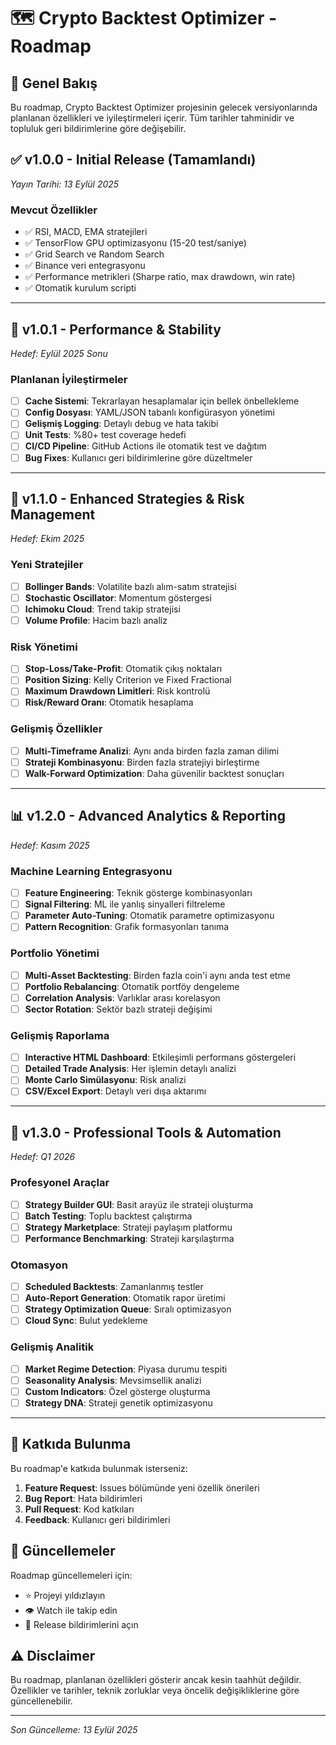 # 🗺️ Crypto Backtest Optimizer - Roadmap

## 📌 Genel Bakış

Bu roadmap, Crypto Backtest Optimizer projesinin gelecek versiyonlarında planlanan özellikleri ve iyileştirmeleri içerir. Tüm tarihler tahminidir ve topluluk geri bildirimlerine göre değişebilir.

## ✅ v1.0.0 - Initial Release (Tamamlandı)
*Yayın Tarihi: 13 Eylül 2025*

### Mevcut Özellikler
- ✅ RSI, MACD, EMA stratejileri
- ✅ TensorFlow GPU optimizasyonu (15-20 test/saniye)
- ✅ Grid Search ve Random Search
- ✅ Binance veri entegrasyonu
- ✅ Performance metrikleri (Sharpe ratio, max drawdown, win rate)
- ✅ Otomatik kurulum scripti

---

## 🔄 v1.0.1 - Performance & Stability
*Hedef: Eylül 2025 Sonu*

### Planlanan İyileştirmeler
- [ ] **Cache Sistemi**: Tekrarlayan hesaplamalar için bellek önbellekleme
- [ ] **Config Dosyası**: YAML/JSON tabanlı konfigürasyon yönetimi
- [ ] **Gelişmiş Logging**: Detaylı debug ve hata takibi
- [ ] **Unit Tests**: %80+ test coverage hedefi
- [ ] **CI/CD Pipeline**: GitHub Actions ile otomatik test ve dağıtım
- [ ] **Bug Fixes**: Kullanıcı geri bildirimlerine göre düzeltmeler

---

## 🚀 v1.1.0 - Enhanced Strategies & Risk Management
*Hedef: Ekim 2025*

### Yeni Stratejiler
- [ ] **Bollinger Bands**: Volatilite bazlı alım-satım stratejisi
- [ ] **Stochastic Oscillator**: Momentum göstergesi
- [ ] **Ichimoku Cloud**: Trend takip stratejisi
- [ ] **Volume Profile**: Hacim bazlı analiz

### Risk Yönetimi
- [ ] **Stop-Loss/Take-Profit**: Otomatik çıkış noktaları
- [ ] **Position Sizing**: Kelly Criterion ve Fixed Fractional
- [ ] **Maximum Drawdown Limitleri**: Risk kontrolü
- [ ] **Risk/Reward Oranı**: Otomatik hesaplama

### Gelişmiş Özellikler
- [ ] **Multi-Timeframe Analizi**: Aynı anda birden fazla zaman dilimi
- [ ] **Strateji Kombinasyonu**: Birden fazla stratejiyi birleştirme
- [ ] **Walk-Forward Optimization**: Daha güvenilir backtest sonuçları

---

## 📊 v1.2.0 - Advanced Analytics & Reporting
*Hedef: Kasım 2025*

### Machine Learning Entegrasyonu
- [ ] **Feature Engineering**: Teknik gösterge kombinasyonları
- [ ] **Signal Filtering**: ML ile yanlış sinyalleri filtreleme
- [ ] **Parameter Auto-Tuning**: Otomatik parametre optimizasyonu
- [ ] **Pattern Recognition**: Grafik formasyonları tanıma

### Portfolio Yönetimi
- [ ] **Multi-Asset Backtesting**: Birden fazla coin'i aynı anda test etme
- [ ] **Portfolio Rebalancing**: Otomatik portföy dengeleme
- [ ] **Correlation Analysis**: Varlıklar arası korelasyon
- [ ] **Sector Rotation**: Sektör bazlı strateji değişimi

### Gelişmiş Raporlama
- [ ] **Interactive HTML Dashboard**: Etkileşimli performans göstergeleri
- [ ] **Detailed Trade Analysis**: Her işlemin detaylı analizi
- [ ] **Monte Carlo Simülasyonu**: Risk analizi
- [ ] **CSV/Excel Export**: Detaylı veri dışa aktarımı

---

## 🎯 v1.3.0 - Professional Tools & Automation
*Hedef: Q1 2026*

### Profesyonel Araçlar
- [ ] **Strategy Builder GUI**: Basit arayüz ile strateji oluşturma
- [ ] **Batch Testing**: Toplu backtest çalıştırma
- [ ] **Strategy Marketplace**: Strateji paylaşım platformu
- [ ] **Performance Benchmarking**: Strateji karşılaştırma

### Otomasyon
- [ ] **Scheduled Backtests**: Zamanlanmış testler
- [ ] **Auto-Report Generation**: Otomatik rapor üretimi
- [ ] **Strategy Optimization Queue**: Sıralı optimizasyon
- [ ] **Cloud Sync**: Bulut yedekleme

### Gelişmiş Analitik
- [ ] **Market Regime Detection**: Piyasa durumu tespiti
- [ ] **Seasonality Analysis**: Mevsimsellik analizi
- [ ] **Custom Indicators**: Özel gösterge oluşturma
- [ ] **Strategy DNA**: Strateji genetik optimizasyonu

---

## 📝 Katkıda Bulunma

Bu roadmap'e katkıda bulunmak isterseniz:

1. **Feature Request**: Issues bölümünde yeni özellik önerileri
2. **Bug Report**: Hata bildirimleri
3. **Pull Request**: Kod katkıları
4. **Feedback**: Kullanıcı geri bildirimleri

## 🔔 Güncellemeler

Roadmap güncellemeleri için:
- ⭐ Projeyi yıldızlayın
- 👁️ Watch ile takip edin
- 📧 Release bildirimlerini açın

## ⚠️ Disclaimer

Bu roadmap, planlanan özellikleri gösterir ancak kesin taahhüt değildir. Özellikler ve tarihler, teknik zorluklar veya öncelik değişikliklerine göre güncellenebilir.

---

*Son Güncelleme: 13 Eylül 2025*